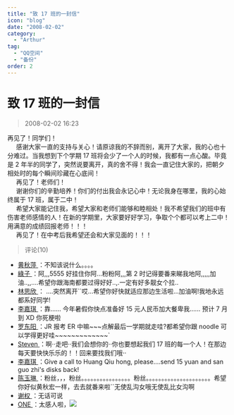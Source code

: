 ```yaml
---
title: "致 17 班的一封信"
icon: "blog"
date: "2008-02-02"
category:
  - "Arthur"
tag:
  - "QQ空间"
  - "备份"
order: 2
---
```

# 致 17 班的一封信

> 2008-02-02 16:23

再见了！同学们！  
     感谢大家一直的支持与关心！请原谅我的不辞而别，离开了大家，我的心也十分难过。当我想到下个学期 17 班将会少了一个人的时候，我都有一点心酸。毕竟是 2 年半的同学了，突然说要离开，真的舍不得！我会一直记住大家的，把朝夕相处时的每个瞬间珍藏在心底间！  
     再见了！老师们！  
     谢谢你们的辛勤培养！你们的付出我会永记心中！无论我身在哪里，我的心始终属于 17 班，属于二中！  
     希望大家能记住我，希望大家和老师们能够和睦相处！我不希望我们的班中有伤害老师感情的人！在新的学期里，大家要好好学习，争取个个都可以考上二中！用满意的成绩回报老师！！！  
     再见了！在中考后我希望还会和大家见面的！！！

> 评论(10)

- [黄秋萍 ](https://user.qzone.qq.com/328111878)：不知该说什么。。。。
- [綠子 ](https://user.qzone.qq.com/565090374)：阿,,,5555 好挂住你阿...粉粉阿,,,第 2 时记得要番来睇我地阿,,,,,加油..,,....希望你跟海南都要过得好好..,.一定有好多靓女个拉..
- [林思欣 ](https://user.qzone.qq.com/553053833)： ....突然离开``哎...希望你好快就适应那边生活啦...加油啊!我地永远都系好同学!
- [李嘉琪 ](https://user.qzone.qq.com/505472883)：靠…… 今年暑假你快点准备好 15 元人民币加大餐卑我…… 预计 7 月到 XD 你死梗啦
- [罗东阳 ](https://user.qzone.qq.com/270747970)：JR 报考 ER 中嘛\~\~~点解最后一学期就走哇?都希望你跟 noodle 可以学得更好哇\~\~\~\~\~\~\~\~\~\~\~\~~`
- [Steven ](https://user.qzone.qq.com/244840780)：啊··走吧··我们会想你的··你也要想起我们 17 班的每一个人！在那边每天要快快乐乐的！！回来要找我们哦··
- [李嘉琪 ](https://user.qzone.qq.com/505472883)：Give a call to Huang Qiu hong, please....send 15 yuan and san guo zhi's disks back!
- [陈玉琳 ](https://user.qzone.qq.com/414040776)：粉丝，，，粉丝。。。。。。。。。。。。。。。。粉丝。。。。。。。。。。。。。。。。。。。。。希望你好似黄秋宏一样，去去就番来啦``无使乱沟女哦无使乱比女沟啊
- [谢权 ](https://user.qzone.qq.com/190460091)：无话可说
- [ONE ](https://user.qzone.qq.com/675098402)：太感人啦，![](https://pan.4a1801.life:11443/d/public/Qzone/Common/images/e109.gif)

